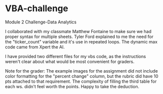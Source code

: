 # VBA-challenge
Module 2 Challenge-Data Analytics

I collaborated with my classmate Matthew Fontaine to make sure we had proper syntax for multiple sheets.
Tyler Ford explained to me the need for the "ticker_count" variable and it's use in repeated loops.
The dynamic max code came from Xpert the AI.

I have provided two different files for my vbs code, as the instructions weren't clear about what would be most convenient for graders.

Note for the grader:
  The example images for the assignment did not include color formatting for the "percent change" column, but the rubric did have 10   pts attached to that requirement. 
  The complexity of filling the third table for each ws. didn't feel worth the points. Happy to take the deduction.

